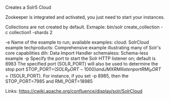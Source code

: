Creates a Solr5 Cloud

Zookeeper is integrated and activated, you just need to start your instances.

Collections are not created by default. 
Exmaple: 
bin/solr create_collection -c collection1 -shards 2

  -e <example>  Name of the example to run; available examples:
      cloud:         SolrCloud example
      techproducts:  Comprehensive example illustrating many of Solr's core capabilities
      dih:           Data Import Handler
      schemaless:    Schema-less example
  -p <port>     Specify the port to start the Solr HTTP listener on; default is 8983
                  The specified port (SOLR_PORT) will also be used to determine the stop port
                  STOP_PORT=($SOLR_PORT-1000) and JMX RMI listen port RMI_PORT=(1$SOLR_PORT).
                  For instance, if you set -p 8985, then the STOP_PORT=7985 and RMI_PORT=18985


Links: 
https://cwiki.apache.org/confluence/display/solr/SolrCloud
